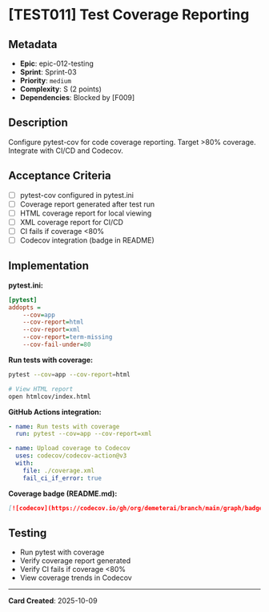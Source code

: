 # [TEST011] Test Coverage Reporting

## Metadata

- **Epic**: epic-012-testing
- **Sprint**: Sprint-03
- **Priority**: `medium`
- **Complexity**: S (2 points)
- **Dependencies**: Blocked by [F009]

## Description

Configure pytest-cov for code coverage reporting. Target >80% coverage. Integrate with CI/CD and
Codecov.

## Acceptance Criteria

- [ ] pytest-cov configured in pytest.ini
- [ ] Coverage report generated after test run
- [ ] HTML coverage report for local viewing
- [ ] XML coverage report for CI/CD
- [ ] CI fails if coverage <80%
- [ ] Codecov integration (badge in README)

## Implementation

**pytest.ini:**

```ini
[pytest]
addopts =
    --cov=app
    --cov-report=html
    --cov-report=xml
    --cov-report=term-missing
    --cov-fail-under=80
```

**Run tests with coverage:**

```bash
pytest --cov=app --cov-report=html

# View HTML report
open htmlcov/index.html
```

**GitHub Actions integration:**

```yaml
- name: Run tests with coverage
  run: pytest --cov=app --cov-report=xml

- name: Upload coverage to Codecov
  uses: codecov/codecov-action@v3
  with:
    file: ./coverage.xml
    fail_ci_if_error: true
```

**Coverage badge (README.md):**

```markdown
[![codecov](https://codecov.io/gh/org/demeterai/branch/main/graph/badge.svg)](https://codecov.io/gh/org/demeterai)
```

## Testing

- Run pytest with coverage
- Verify coverage report generated
- Verify CI fails if coverage <80%
- View coverage trends in Codecov

---
**Card Created**: 2025-10-09
